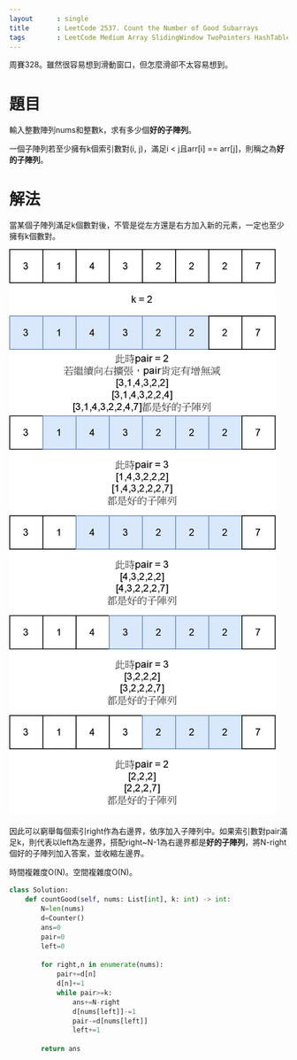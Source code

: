 ```yaml
--- 
layout      : single
title       : LeetCode 2537. Count the Number of Good Subarrays
tags        : LeetCode Medium Array SlidingWindow TwoPointers HashTable
---
```

周賽328。雖然很容易想到滑動窗口，但怎麼滑卻不太容易想到。  

# 題目
輸入整數陣列nums和整數k，求有多少個**好的子陣列**。  

一個子陣列若至少擁有k個索引數對(i, j)，滿足i < j且arr[i] == arr[j]，則稱之為**好的子陣列**。  

# 解法
當某個子陣列滿足k個數對後，不管是從左方還是右方加入新的元素，一定也至少擁有k個數對。  

![示意圖](/assets/img/2537.jpg)

因此可以窮舉每個索引right作為右邊界，依序加入子陣列中。如果索引數對pair滿足k，則代表以left為左邊界，搭配right\~N-1為右邊界都是**好的子陣列**，將N-right個好的子陣列加入答案，並收縮左邊界。  

時間複雜度O(N)。空間複雜度O(N)。  

```python
class Solution:
    def countGood(self, nums: List[int], k: int) -> int:
        N=len(nums)
        d=Counter()
        ans=0
        pair=0
        left=0
        
        for right,n in enumerate(nums):
            pair+=d[n]
            d[n]+=1
            while pair>=k:
                ans+=N-right
                d[nums[left]]-=1
                pair-=d[nums[left]]
                left+=1
                
        return ans
```
